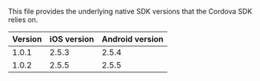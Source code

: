 This file provides the underlying native SDK versions that the Cordova SDK relies on.

| Version | iOS version | Android version |
|---------|-------------|-----------------|
| 1.0.1   | 2.5.3       | 2.5.4           |
| 1.0.2   | 2.5.5       | 2.5.5           |
